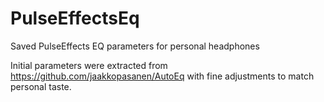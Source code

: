 # PulseEffectsEq
Saved PulseEffects EQ parameters for personal headphones

Initial parameters were extracted from https://github.com/jaakkopasanen/AutoEq with fine adjustments to match personal taste.
